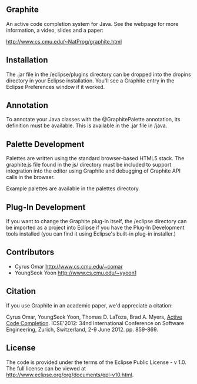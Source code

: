 Graphite
--------
An active code completion system for Java. See the webpage for more information, a video, slides and a paper:

  http://www.cs.cmu.edu/~NatProg/graphite.html

Installation
------------
The .jar file in the /eclipse/plugins directory can be dropped into the dropins directory in your Eclipse installation. You'll see a Graphite entry in the Eclipse Preferences window if it worked.

Annotation
----------
To annotate your Java classes with the @GraphitePalette annotation, its definition must be available. This is available in the .jar file in /java.

Palette Development
-------------------
Palettes are written using the standard browser-based HTML5 stack. The graphite.js file found in the js/ directory must be included to support integration into the editor using Graphite and debugging of Graphite API calls in the browser.

Example palettes are available in the palettes directory.

Plug-In Development
-------------------
If you want to change the Graphite plug-in itself, the /eclipse directory can be imported as a project into Eclipse if you have the Plug-In Development tools installed (you can find it using Eclipse's built-in plug-in installer.)

Contributors
------------
* Cyrus Omar <http://www.cs.cmu.edu/~comar>
* YoungSeok Yoon <http://www.cs.cmu.edu/~yyoon1>

Citation
--------
If you use Graphite in an academic paper, we'd appreciate a citation:

Cyrus Omar, YoungSeok Yoon, Thomas D. LaToza, Brad A. Myers, [Active Code Completion](http://www.cs.cmu.edu/~comar/graphite-icse12.pdf). ICSE'2012: 34nd International Conference on Software Engineering, Zurich, Switzerland, 2-9 June 2012. pp. 859-869.

License
-------
The code is provided under the terms of the Eclipse Public License - v 1.0. The full license can be viewed at http://www.eclipse.org/org/documents/epl-v10.html.

